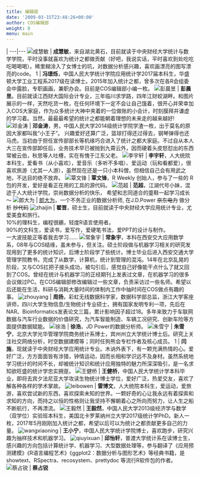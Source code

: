 ```yaml
---
title: 编辑部
date: '2009-03-15T23:48:26+00:00'
author: COS编辑部
weight: 8
menu: main
---
```


<style>
td img{
  width: 100%;
}

tr td:first-child{
 width:25%;
}
</style>


 |
---|---
![成慧敏](https://cloud.githubusercontent.com/assets/7221728/25788558/9897e0f0-33dc-11e7-8d62-41883f058ce7.jpg) | **成慧敏**，来自湖北黄石，目前就读于中央财经大学统计与数学学院，平时没事就喜欢为统计之都做贡献（好吧，我说实话，平时喜欢到处吃吃吃喝喝喝）。稀里糊涂入了女博士的坑，对数据分析感兴趣，喜欢画漂亮的图写漂亮的code。
1 | **冯璟烁**，中国人民大学统计学院应用统计学2017届本科生，华盛顿大学工业工程系2017级在读博士。2015年加入统计之都，曾多次在各R会组委会中露脸，专职画画，兼职办会。目前是COS编辑部小编一枚。
![彭晨昱](https://cloud.githubusercontent.com/assets/7221728/25788587/d99e83ba-33dc-11e7-84b7-ce781f4873b0.jpg) | **彭晨昱**。目前就读江西财大国际会计专业，三年临川求学路，四年江财蛟湖畔。和图片展示的一样，天然吃货一枚，在任何环境下一定不会让自己饿着，很开心并荣幸加入COS大家庭，作为众多统计大神中夹着的一位做账的小会计，时刻膜拜并谦虚的学习着。当然，最最最希望的统计之都能朝着理想的未来走的越来越好!
![邓金涛](https://cloud.githubusercontent.com/assets/7221728/25788559/9a1f0282-33dc-11e7-9f63-10a7ac42c4f9.jpg) | **邓金涛**，男，中国人民大学2014级统计学院学渣一枚，出于莫名的原因大家都叫我“小王子”。 兴趣爱好还算广泛，篮球打得还过得去，钢琴弹得也还马虎。当初由于担任宣传部部长等机缘巧合进入了统计之都大家庭。不过自从本人大三在宣传部卸任后，业务技术早已被抛到九霄云外，因而硬着头皮怒怼出的东西常被云伯，秋思等人吐槽，实在有愧于江东父老。
![李宇轩](https://cloud.githubusercontent.com/assets/7221728/25788586/d81c09ae-33dc-11e7-8580-05ab733a7c73.jpg) | **李宇轩**，人大统院本科生，爱看书（从小喜欢），爱音乐（多听不多唱）、爱运动（玩和看都爱），很喜欢旅游（尤其一人游），虽然现在还是一只小本科僧，但相信自己会有用武之地，不达目的绝不放弃。
![覃文锋](https://cloud.githubusercontent.com/assets/7221728/25788591/dab66736-33dc-11e7-9d38-720da8ddb85a.jpg) | **覃文锋**，R Weekly 创始人，参与了一些的 R 包的开发，爱好是看正在用的工具的源代码。
![范超](https://cloud.githubusercontent.com/assets/7221728/25791993/7581204e-33f6-11e7-9095-e7a6f7dc0e6c.jpg) | **范超**，江湖代号小妹，混迹于人大统计学院，崇尚数据分析的快乐， 希望和志同道合的童鞋一起学习成长～
![郎大为](https://cloud.githubusercontent.com/assets/7221728/25791991/738e86b4-33f6-11e7-8825-51396d1e764b.jpg) | [郎大为](http://langdawei.com)，一个不务正业的数据分析师, 在J.D.Power ~~京东电力~~ 做分析 ~~抄代码~~
![zhaijin](https://cloud.githubusercontent.com/assets/7221728/25788531/67c2c7d8-33dc-11e7-8bc5-894640e04688.jpg) | **翟晋**，硕士生，目前就读于中央财经大学应用统计专业，尤爱美食和旅行。  <br>10%的理科生，编程很鶸，轻度R语言使用者。<br>  90%的文科生，爱读书，爱写作，爱硬笔书法，爱PPT的设计与制作。<br>  一大波技能正等着我去学习……
![常象宇](https://cloud.githubusercontent.com/assets/7221728/25788532/6931eef0-33dc-11e7-8bac-95fb83a25afe.jpg) | **常象宇**，本科在西安交大应用数学系，08年与COS结缘，虽未参与，但关注。硕士阶段做与机器学习相关的研究发现用到了更多的统计知识，后博士阶段学了些统计。博士毕业后进入西安交通大学管理学院教书，完成了从数学，计算机，统计到管理的混沌。14年在北京乱晃的阶段，又与COS扛把子接头成功，被勾引后，感觉自己好像能干点什么了就又回到了COS。曾经在统计与机器学习的正经期刊上发表过文章，在机器学习的很多会议做过PC。在COS编辑部修改编辑过一些文章，负责采访过一些名师。希望以后还能在生活，科研与消耗大量时间的体制内工作中抽时间在COS做点有趣的事。
![zhouyang](https://cloud.githubusercontent.com/assets/7221728/25789219/7fc60408-33e1-11e7-9228-1311ac6b2fa8.png) | **周扬**，彩虹无线数据科学家，数据科学部总监，浙江大学客座讲师，四川大学生物信息/生物统计专业硕士，拥有国家发明专利一项，先后在NAR、Bioinformatics发表论文三篇，累计影响因子超过18。多年来致力于车联网数据与汽车行业数据的价值研究，为汽车智能制造、车辆工况研究、创新车险等方面提供数据赋能。
![徐浩](https://cloud.githubusercontent.com/assets/7221728/25791994/77d093e8-33f6-11e7-9990-3d4436146817.jpg) | **徐浩**，JD Power的数据分析师。
![朱雪宁](https://cloud.githubusercontent.com/assets/7221728/25791996/7965d06a-33f6-11e7-9a81-0899d4edbb8b.JPG) | **朱雪宁**，北京大学光华管理学院商务统计系博士，宾州州立大学统计博士后。研究上关注社交网络分析，时空数据建模等；同时任狗熊会专栏作者及核心成员。
1 | **闫施**，现就读于中央财经大学应用统计专业。木讷外表下，有一颗充满热情的心。爱好广泛，方方面面皆有涉猎，钟情运动，因而长相和学识远不及身材。虽然系统地学习统计的时间不长，却被统计知识和统计应用独特的魅力所深深吸引，是一名求知欲旺盛的统计学忠实拥趸。
![王健桥](https://cloud.githubusercontent.com/assets/7221728/25788475/fff5f3be-33db-11e7-9c01-000d3a9a2580.png) | **王健桥**，中国人民大学统计学本科毕业，即将去宾夕法尼亚大学攻读生物统计博士学位，爱好广泛，热爱交友，喜欢了解各种各样的学术掌故。
![leibowen](https://cloud.githubusercontent.com/assets/7221728/25788480/06a7d182-33dc-11e7-8181-1cfbc8452691.jpg) | **雷博文**，人大统院本科生，爱运动，爱旅游，喜欢尝试新的东西，喜欢探索未知的世界。一颗好奇的心让我永远有着探索和求知的方向，而持之以恒的性格则让我坚持不懈朝着心之所向而努力，让人生之船不断航行，不再漂流。
![王毅然](https://cloud.githubusercontent.com/assets/7221728/25788597/e295b736-33dc-11e7-9e62-61ea8f0190b1.jpg) | **王毅然**，中国人民大学2013级经济学与数学（双学位）实验班本科生，美国北卡罗莱纳州立大学2017级统计学PhD。新人一枚，2017年5月刚刚加入统计之都，希望以后可以为统计之都贡献更多自己的力量。
![wangxiaoning](https://cloud.githubusercontent.com/assets/7221728/25788528/65b1af86-33dc-11e7-9f1b-207eae93ff58.jpg) | **王小宁**，中国人民大学统计学院博士，喜欢跑步，研究兴趣为抽样技术和机器学习。
![qiuyixuan](https://cloud.githubusercontent.com/assets/7221728/25788496/216e3484-33dc-11e7-8e7d-ca50b6450cc7.jpg) | **邱怡轩**，普渡大学统计系在读博士生，感兴趣的方向包括计算统计学、机器学习、大型数据处理等，参与翻译了《应用预测建模》《R语言编程艺术》《ggplot2：数据分析与图形艺术》等经典书籍，是 showtext、RSpectra、recosystem、prettydoc 等流行R软件包的作者。
![蔡占锐](https://cloud.githubusercontent.com/assets/7221728/25791987/71e81532-33f6-11e7-9c1a-19fa4a0e6148.png) | **蔡占锐**
